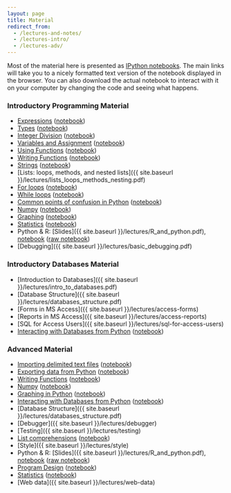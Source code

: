 ```yaml
---
layout: page
title: Material
redirect_from:
  - /lectures-and-notes/
  - /lectures-intro/
  - /lectures-adv/
---
```


Most of the material here is presented as
[IPython notebooks](http://nbviewer.ipython.org/urls/raw.github.com/ethanwhite/progbio/master/ipynbs/ipython-notebook.ipynb).
The main links will take you to a nicely formatted text version of the notebook
displayed in the browser. You can also download the actual notebook to interact
with it on your computer by changing the code and seeing what happens.

### Introductory Programming Material

-   [Expressions](http://nbviewer.ipython.org/urls/github.com/ethanwhite/progbio/raw/master/ipynbs/expressions.ipynb)
    ([notebook](https://raw.github.com/ethanwhite/progbio/master/ipynbs/expressions.ipynb))
-   [Types](http://nbviewer.ipython.org/urls/github.com/ethanwhite/progbio/raw/master/ipynbs/types.ipynb)
    ([notebook](https://raw.github.com/ethanwhite/progbio/master/ipynbs/types.ipynb))
-   [Integer
    Division](http://nbviewer.ipython.org/urls/github.com/ethanwhite/progbio/raw/master/ipynbs/integer-division.ipynb)
    ([notebook](https://raw.github.com/ethanwhite/progbio/master/ipynbs/integer-division.ipynb))
-   [Variables and
    Assignment](http://nbviewer.ipython.org/urls/github.com/ethanwhite/progbio/raw/master/ipynbs/variables-assignment.ipynb)
    ([notebook](https://raw.github.com/ethanwhite/progbio/master/ipynbs/variables-assignment.ipynb))
-   [Using
    Functions](http://nbviewer.ipython.org/urls/github.com/ethanwhite/progbio/raw/master/ipynbs/functions-using.ipynb)
    ([notebook](https://raw.github.com/ethanwhite/progbio/master/ipynbs/functions-using.ipynb))
-   [Writing
    Functions](http://nbviewer.ipython.org/urls/github.com/ethanwhite/progbio/raw/master/ipynbs/functions-writing.ipynb)
    ([notebook](https://raw.github.com/ethanwhite/progbio/master/ipynbs/functions-writing.ipynb))
-   [Strings](http://nbviewer.ipython.org/urls/github.com/ethanwhite/progbio/raw/master/ipynbs/strings.ipynb)
    ([notebook](https://raw.github.com/ethanwhite/progbio/master/ipynbs/strings.ipynb))
-   [Lists: loops, methods, and nested
    lists]({{ site.baseurl }}/lectures/lists_loops_methods_nesting.pdf)
-   [For
    loops](http://nbviewer.ipython.org/urls/github.com/ethanwhite/progbio/raw/master/ipynbs/for-loops.ipynb)
    ([notebook](https://raw.github.com/ethanwhite/progbio/master/ipynbs/for-loops.ipynb))
-   [While
    loops](http://nbviewer.ipython.org/urls/github.com/ethanwhite/progbio/raw/master/ipynbs/while-loops.ipynb)
    ([notebook](https://raw.github.com/ethanwhite/progbio/master/ipynbs/while-loops.ipynb))
-   [Common points of confusion in Python](http://nbviewer.ipython.org/urls/github.com/ethanwhite/progbio/raw/master/ipynbs/common-confusions.ipynb)
    ([notebook](https://raw.github.com/ethanwhite/progbio/master/ipynbs/common-confusions.ipynb))
-   [Numpy](http://nbviewer.ipython.org/urls/github.com/ethanwhite/progbio/raw/master/ipynbs/numpy.ipynb)
    ([notebook](https://raw.github.com/ethanwhite/progbio/master/ipynbs/numpy.ipynb))
-   [Graphing](http://nbviewer.ipython.org/urls/github.com/ethanwhite/progbio/raw/master/ipynbs/matplotlib.ipynb)
    ([notebook](https://raw.github.com/ethanwhite/progbio/master/ipynbs/matplotlib.ipynb))
-   [Statistics](http://nbviewer.ipython.org/urls/github.com/ethanwhite/progbio/raw/master/ipynbs/statistics.ipynb)
    ([notebook](https://raw.github.com/ethanwhite/progbio/master/ipynbs/statistics.ipynb))
-   Python & R:
    [Slides]({{ site.baseurl }}/lectures/R_and_python.pdf),
    [notebook](http://nbviewer.ipython.org/url/raw.github.com/ethanwhite/progbio/master/lectures/rpy2_demo.ipynb)
    ([raw notebook](https://raw.github.com/ethanwhite/progbio/master/lectures/rpy2_demo.ipynb))
-   [Debugging]({{ site.baseurl }}/lectures/basic_debugging.pdf)

### Introductory Databases Material

-   [Introduction to Databases]({{ site.baseurl }}/lectures/intro_to_databases.pdf)
-   [Database Structure]({{ site.baseurl }}/lectures/databases_structure.pdf)
-   [Forms in MS Access]({{ site.baseurl }}/lectures/access-forms)
-   [Reports in MS Access]({{ site.baseurl }}/lectures/access-reports)
-   [SQL for Access Users]({{ site.baseurl }}/lectures/sql-for-access-users)
-   [Interacting with Databases from Python](http://nbviewer.ipython.org/urls/github.com/ethanwhite/progbio/raw/master/ipynbs/python-databases.ipynb)
    ([notebook](https://raw.github.com/ethanwhite/progbio/master/ipynbs/python-databases.ipynb))

### Advanced Material

-   [Importing delimited text files](http://nbviewer.ipython.org/urls/github.com/ethanwhite/progbio/raw/master/ipynbs/import.ipynb)
    ([notebook](https://raw.github.com/ethanwhite/progbio/master/ipynbs/import.ipynb))
-   [Exporting data from Python](http://nbviewer.ipython.org/urls/github.com/ethanwhite/progbio/raw/master/ipynbs/export.ipynb)
    ([notebook](https://raw.github.com/ethanwhite/progbio/master/ipynbs/export.ipynb))
-   [Writing Functions](http://nbviewer.ipython.org/urls/github.com/ethanwhite/progbio/raw/master/ipynbs/functions-writing.ipynb)
    ([notebook](https://raw.github.com/ethanwhite/progbio/master/ipynbs/functions-writing.ipynb))
-   [Numpy](http://nbviewer.ipython.org/urls/github.com/ethanwhite/progbio/raw/master/ipynbs/numpy.ipynb)
    ([notebook](https://raw.github.com/ethanwhite/progbio/master/ipynbs/numpy.ipynb))
-   [Graphing in Python](http://nbviewer.ipython.org/urls/github.com/ethanwhite/progbio/raw/master/ipynbs/matplotlib.ipynb)
    ([notebook](https://raw.github.com/ethanwhite/progbio/master/ipynbs/matplotlib.ipynb))
-   [Interacting with Databases from Python](http://nbviewer.ipython.org/urls/github.com/ethanwhite/progbio/raw/master/ipynbs/python-databases.ipynb)
    ([notebook](https://raw.github.com/ethanwhite/progbio/master/ipynbs/python-databases.ipynb))
-   [Database Structure]({{ site.baseurl }}/lectures/databases_structure.pdf)
-   [Debugger]({{ site.baseurl }}/lectures/debugger)
-   [Testing]({{ site.baseurl }}/lectures/testing)
-   [List comprehensions](http://nbviewer.ipython.org/urls/github.com/ethanwhite/progbio/raw/master/ipynbs/list-comprehensions.ipynb)
    ([notebook](https://raw.github.com/ethanwhite/progbio/master/ipynbs/list-comprehensions.ipynb))
-   [Style]({{ site.baseurl }}/lectures/style)
-   Python & R:
    [Slides]({{ site.baseurl }}/lectures/R_and_python.pdf),
    [notebook](http://nbviewer.ipython.org/url/raw.github.com/ethanwhite/progbio/master/lectures/rpy2_demo.ipynb)
    ([raw notebook](https://raw.github.com/ethanwhite/progbio/master/lectures/rpy2_demo.ipynb))
-   [Program Design](http://nbviewer.ipython.org/urls/github.com/ethanwhite/progbio/raw/master/ipynbs/design.ipynb)
    ([notebook](https://raw.github.com/ethanwhite/progbio/master/ipynbs/design.ipynb))
-   [Statistics](http://nbviewer.ipython.org/urls/github.com/ethanwhite/progbio/raw/master/ipynbs/statistics.ipynb)
    ([notebook](https://raw.github.com/ethanwhite/progbio/master/ipynbs/statistics.ipynb))
-   [Web data]({{ site.baseurl }}/lectures/web-data)


